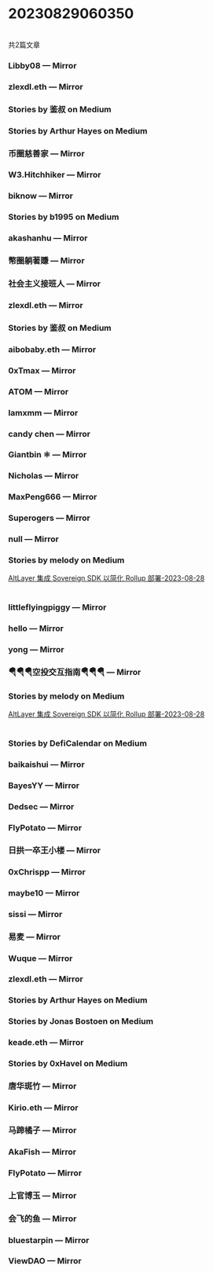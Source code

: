 <h1>20230829060350</h1><br/>共2篇文章




###  Libby08 — Mirror







###  zlexdl.eth — Mirror







###  Stories by 鉴叔 on Medium









###  Stories by Arthur Hayes on Medium













###  币圈慈善家 — Mirror













###  W3.Hitchhiker — Mirror









###  biknow — Mirror







###  Stories by b1995 on Medium













###  akashanhu — Mirror













###  幣圈躺著賺 — Mirror









###  社会主义接班人 — Mirror







###  zlexdl.eth — Mirror











###  Stories by 鉴叔 on Medium











###  aibobaby.eth — Mirror













###  0xTmax — Mirror













###  ATOM — Mirror













###  Iamxmm — Mirror







###  candy chen — Mirror















###  Giantbin ⚛ — Mirror









###  Nicholas — Mirror















###  MaxPeng666 — Mirror















###  Superogers — Mirror













###  null — Mirror











###  Stories by melody on Medium

<a target=_blank rel=nofollow href="https://medium.com/@melody8848/altlayer-%E9%9B%86%E6%88%90-sovereign-sdk-%E4%BB%A5%E7%AE%80%E5%8C%96-rollup-%E9%83%A8%E7%BD%B2-2e11cd4861b7?source=rss-bfc6f454c0f9------2" >AltLayer 集成 Sovereign SDK 以简化 Rollup 部署-2023-08-28</a><br/><br/>







###  littleflyingpiggy — Mirror









###  hello — Mirror







###  yong — Mirror











###  🪂🪂🪂空投交互指南🪂🪂🪂 — Mirror







###  Stories by melody on Medium

<a target=_blank rel=nofollow href="https://medium.com/@melody8848/altlayer-%E9%9B%86%E6%88%90-sovereign-sdk-%E4%BB%A5%E7%AE%80%E5%8C%96-rollup-%E9%83%A8%E7%BD%B2-2e11cd4861b7?source=rss-bfc6f454c0f9------2" >AltLayer 集成 Sovereign SDK 以简化 Rollup 部署-2023-08-28</a><br/><br/>





###  Stories by DefiCalendar on Medium

















###  baikaishui — Mirror







###  BayesYY — Mirror



















###  Dedsec — Mirror







###  FlyPotato — Mirror











###  日拱一卒王小楼 — Mirror















###  0xChrispp — Mirror













###  maybe10 — Mirror













###  sissi — Mirror









###  易麦 — Mirror











###  Wuque — Mirror

















###  zlexdl.eth — Mirror







###  Stories by Arthur Hayes on Medium









###  Stories by Jonas Bostoen on Medium







###  keade.eth — Mirror









###  Stories by 0xHavel on Medium











###  唐华斑竹 — Mirror













###  Kirio.eth — Mirror











###  马蹄橘子 — Mirror













###  AkaFish — Mirror









###  FlyPotato — Mirror







###  上官博玉 — Mirror













###  会飞的鱼 — Mirror







###  bluestarpin — Mirror























###  ViewDAO — Mirror







